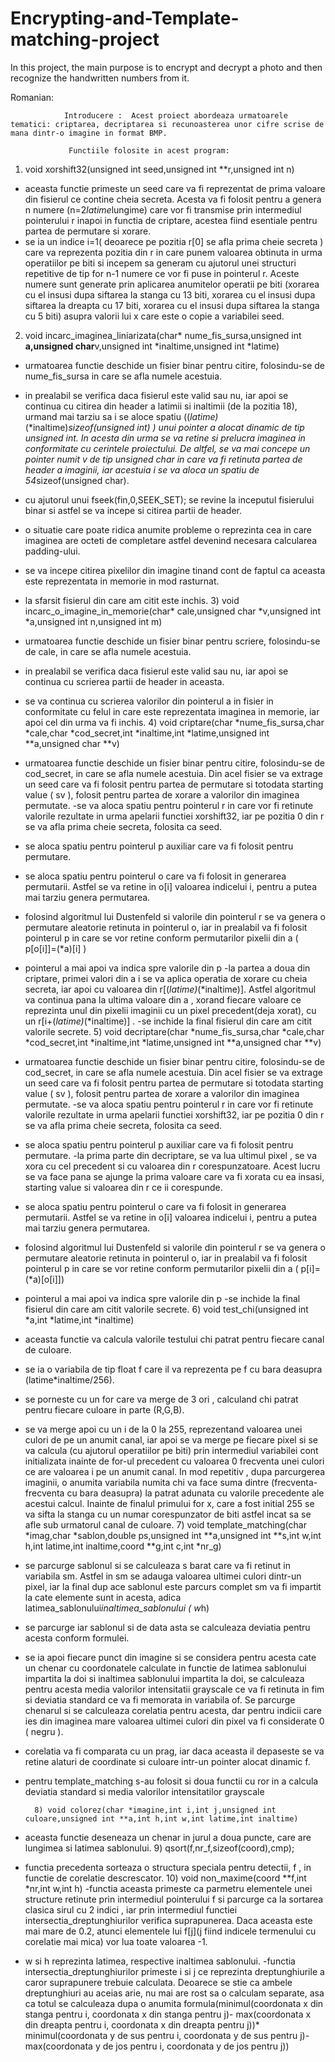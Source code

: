 # Encrypting-and-Template-matching-project
In this project, the main purpose is to encrypt and decrypt a photo and then recognize the handwritten numbers from it.

Romanian:

                Introducere :  Acest proiect abordeaza urmatoarele tematici: criptarea, decriptarea si recunoasterea unor cifre scrise de mana dintr-o imagine in format BMP.

                 Functiile folosite in acest program:
1)	void xorshift32(unsigned int seed,unsigned int **r,unsigned int n)
- aceasta functie primeste un seed care va fi reprezentat de prima valoare din fisierul ce contine cheia secreta. Acesta va fi folosit pentru a genera n numere (n=2*latime*lungime) care vor fi transmise prin intermediul pointerului r inapoi in functia de criptare, acestea fiind esentiale pentru partea de permutare si xorare.
- se ia un indice i=1( deoarece pe pozitia r[0] se afla prima cheie secreta ) care va reprezenta pozitia din r in care punem valoarea obtinuta in urma operatiilor pe biti si incepem sa generam cu ajutorul unei structuri repetitive de tip for n-1 numere ce vor fi puse in pointerul r. Aceste numere sunt generate prin aplicarea anumitelor operatii pe biti (xorarea cu el insusi dupa siftarea la stanga cu 13 biti, xorarea cu el insusi dupa siftarea la dreapta cu 17 biti, xorarea cu el insusi dupa siftarea la stanga cu 5 biti) asupra valorii lui x care este o copie a variabilei seed.
 2) void incarc_imaginea_liniarizata(char* nume_fis_sursa,unsigned int **a,unsigned char**v,unsigned int *inaltime,unsigned int *latime)
- urmatoarea functie deschide un fisier binar pentru citire, folosindu-se de nume_fis_sursa in care se afla numele acestuia.
- in prealabil se verifica daca fisierul este valid sau nu, iar apoi se continua cu citirea din header a latimii si inaltimii (de la pozitia 18), urmand mai tarziu sa i se aloce spatiu ((*latime)*(*inaltime)*sizeof(unsigned int) ) unui pointer a alocat dinamic de tip unsigned int. In acesta din urma se va retine si prelucra imaginea in conformitate cu cerintele proiectului. De altfel, se va mai concepe un pointer numit v de tip unsigned char in care va fi retinuta partea de header a imaginii, iar acestuia i se va aloca un spatiu de 54*sizeof(unsigned char).
- cu ajutorul unui fseek(fin,0,SEEK_SET); se revine la inceputul fisierului binar si astfel se va incepe si citirea partii de header.
- o situatie care poate ridica anumite probleme o reprezinta cea in care imaginea are octeti de completare astfel devenind necesara calcularea padding-ului.
- se va incepe citirea pixelilor din imagine tinand cont de faptul ca aceasta este reprezentata in memorie in mod rasturnat.
- la sfarsit fisierul din care am citit este inchis.
       3) void incarc_o_imagine_in_memorie(char* cale,unsigned char *v,unsigned int *a,unsigned int n,unsigned int m)
- urmatoarea functie deschide un fisier binar pentru scriere, folosindu-se de cale, in care se afla numele acestuia.
- in prealabil se verifica daca fisierul este valid sau nu, iar apoi se continua cu scrierea partii de header in aceasta.
- se va continua cu scrierea valorilor din pointerul a in fisier in conformitate cu felul in care este reprezentata imaginea in memorie, iar apoi cel din urma va fi inchis.
      4) void criptare(char *nume_fis_sursa,char *cale,char *cod_secret,int *inaltime,int *latime,unsigned int **a,unsigned char **v)
- urmatoarea functie deschide un fisier binar pentru citire, folosindu-se de cod_secret, in care se afla numele acestuia. Din acel fisier se va extrage un seed care va fi folosit pentru partea de permutare si totodata starting value ( sv ), folosit pentru partea de xorare a valorilor din imaginea permutate.
-se va aloca spatiu pentru pointerul r in care vor fi retinute valorile rezultate in urma apelarii functiei xorshift32, iar pe pozitia 0 din r se va afla prima cheie secreta, folosita ca seed.
- se aloca spatiu pentru pointerul p auxiliar care va fi folosit pentru permutare.
- se aloca spatiu pentru pointerul o care va fi folosit in generarea permutarii. Astfel se va retine in o[i] valoarea indicelui i, pentru a putea mai tarziu genera permutarea.
- folosind algoritmul lui Dustenfeld si valorile din pointerul r se va genera o permutare aleatorie retinuta in pointerul o, iar in prealabil va fi folosit pointerul p in care se vor retine conform permutarilor pixelii din a ( p[o[i]]=(*a)[i] )
- pointerul a mai apoi va indica spre valorile din p
-la partea a doua din criptare, primei valori din a i se va aplica operatia de xorare cu cheia secreta, iar apoi cu valoarea din r[(*latime)*(*inaltime)]. Astfel algoritmul va continua pana la ultima valoare din a , xorand fiecare valoare ce reprezinta unul din pixelii imaginii cu un pixel precedent(deja xorat), cu un r[i+(*latime)*(*inaltime)] .
-se inchide la final fisierul din care am citit valorile secrete.
      5) void decriptare(char *nume_fis_sursa,char *cale,char *cod_secret,int *inaltime,int *latime,unsigned int **a,unsigned char **v)
- urmatoarea functie deschide un fisier binar pentru citire, folosindu-se de cod_secret, in care se afla numele acestuia. Din acel fisier se va extrage un seed care va fi folosit pentru partea de permutare si totodata starting value ( sv ), folosit pentru partea de xorare a valorilor din imaginea permutate.
-se va aloca spatiu pentru pointerul r in care vor fi retinute valorile rezultate in urma apelarii functiei xorshift32, iar pe pozitia 0 din r se va afla prima cheie secreta, folosita ca seed.
- se aloca spatiu pentru pointerul p auxiliar care va fi folosit pentru permutare.
-la prima parte din decriptare, se va lua ultimul pixel , se va xora cu cel precedent si cu valoarea din r corespunzatoare. Acest lucru se va face pana se ajunge la prima valoare care va fi xorata cu ea insasi, starting value si valoarea din r ce ii corespunde.
- se aloca spatiu pentru pointerul o care va fi folosit in generarea permutarii. Astfel se va retine in o[i] valoarea indicelui i, pentru a putea mai tarziu genera permutarea.
- folosind algoritmul lui Dustenfeld si valorile din pointerul r se va genera o permutare aleatorie retinuta in pointerul o, iar in prealabil va fi folosit pointerul p in care se vor retine conform permutarilor pixelii din a ( p[i]=(*a)[o[i]])
- pointerul a mai apoi va indica spre valorile din p
-se inchide la final fisierul din care am citit valorile secrete.
           6) void test_chi(unsigned int *a,int *latime,int *inaltime)
- aceasta functie va calcula valorile testului chi patrat pentru fiecare canal de culoare.
- se ia o variabila de tip float f care il va reprezenta pe f cu bara deasupra (latime*inaltime/256).
- se porneste cu un for care va merge de 3 ori , calculand chi patrat pentru fiecare culoare in parte (R,G,B).
- se va merge apoi cu un i de la 0 la 255, reprezentand valoarea unei culori de pe un anumit canal, iar apoi se va merge pe fiecare pixel si se va calcula (cu ajutorul operatiilor pe biti) prin intermediul variabilei cont initializata inainte de for-ul precedent cu valoarea 0 frecventa unei culori ce are valoarea i pe un anumit canal. In mod repetitiv , dupa parcurgerea imaginii, o anumita variabila numita chi va face suma dintre (frecventa-frecventa cu bara deasupra) la patrat adunata cu valorile precedente ale acestui calcul. Inainte de finalul primului for x, care a fost initial 255 se va sifta la stanga cu un numar corespunzator de biti astfel incat sa se afle sub urmatorul canal de culoare.
         7) void template_matching(char *imag,char *sablon,double ps,unsigned int **a,unsigned int **s,int w,int h,int latime,int inaltime,coord **g,int c,int *nr_g)
- se parcurge sablonul si se calculeaza s barat care va fi retinut in variabila sm. Astfel in sm se adauga valoarea ultimei culori dintr-un pixel, iar la final dup ace sablonul este parcurs complet sm va fi impartit la cate elemente sunt in acesta, adica latimea_sablonului*inaltimea_sablonului ( w*h)
- se parcurge iar sablonul si de data asta se calculeaza deviatia pentru acesta conform formulei.
- se ia apoi fiecare punct din imagine si se considera pentru acesta cate un chenar cu coordonatele calculate in functie de latimea sablonului impartita la doi si inaltimea sablonului impartita la doi, se calculeaza pentru acesta media valorilor intensitatii grayscale ce va fi retinuta in fim si deviatia standard ce va fi memorata in variabila of. Se parcurge chenarul si se calculeaza corelatia pentru acesta, dar pentru indicii care ies din imaginea mare valoarea ultimei culori din pixel va fi considerate 0 ( negru ). 
- corelatia va fi comparata cu un prag, iar daca aceasta il depaseste se va retine alaturi de coordinate si culoare intr-un pointer alocat dinamic f.
- pentru template_matching s-au folosit si doua functii cu ror in a calcula deviatia standard si media valorilor intensitatilor grayscale
        
        8) void colorez(char *imagine,int i,int j,unsigned int culoare,unsigned int **a,int h,int w,int latime,int inaltime)
- aceasta functie deseneaza un chenar in jurul a doua puncte, care are lungimea si latimea sablonului.
       9) qsort(f,nr_f,sizeof(coord),cmp);
- functia precedenta sorteaza o structura speciala pentru detectii, f , in functie de corelatie descrescator.
       10)  void non_maxime(coord **f,int *nr,int w,int h)
-functia aceasta primeste ca parmetru elementele unei structure retinute prin intermediul pointerului f si parcurge ca la sortarea clasica sirul cu 2 indici , iar prin intermediul functiei intersectia_dreptunghiurilor verifica suprapunerea. Daca aceasta este mai mare de 0.2, atunci elementele lui f[j](j fiind indicele termenului cu corelatie mai mica) vor lua toate valoarea -1.
- w si h reprezinta latimea, respective inaltimea sablonului.
-functia intersectia_dreptunghiurilor primeste i si j ce reprezinta dreptunghiurile a caror suprapunere trebuie calculata. Deoarece se stie ca ambele dreptunghiuri au aceias arie, nu mai are rost sa o calculam separate, asa ca totul se calculeaza dupa o anumita formula(minimul(coordonata x din stanga pentru i, coordonata x din stanga pentru j)- max(coordonata x din dreapta pentru i, coordonata x din dreapta pentru j))* minimul(coordonata y de sus pentru i, coordonata y de sus pentru j)- max(coordonata y de jos pentru i, coordonata y de jos pentru j))



